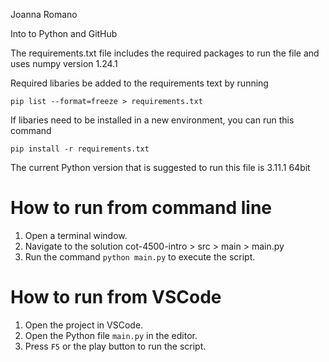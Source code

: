 Joanna Romano

Into to Python and GitHub

The requirements.txt file includes the required packages to run the file
and uses numpy version 1.24.1

Required libaries be added to the requirements text by running 

    pip list --format=freeze > requirements.txt

If libaries need to be installed in a new environment, you can run this command 

    pip install -r requirements.txt

The current Python version that is suggested to run this file is 3.11.1 64bit

# How to run from command line
1. Open a terminal window.
2. Navigate to the solution cot-4500-intro > src > main > main.py
3. Run the command `python main.py` to execute the script.

# How to run from VSCode
1. Open the project in VSCode.
2. Open the Python file  `main.py` in the editor.
3. Press `F5` or the play button to run the script.


